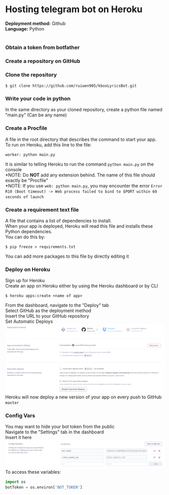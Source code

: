 # Hosting telegram bot on Heroku 
**Deployment method:** Github <br>
**Language:** Python
<br><br>

### Obtain a token from botfather

### Create a repository on GitHub

### Clone the repository
```
$ git clone https://github.com/ruiwen905/kboxLyricsBot.git
```

### Write your code in python <br>
In the same directory as your cloned repository, create a python file named "main.py" (Can be any name)

### Create a Procfile
A file in the root directory that describes the command to start your app. <br>
To run on Heroku, add this line to the file:
```
worker: python main.py
```
It is similar to telling Heroku to run the command ```python main.py``` on the console <br>
*NOTE: Do **NOT** add any extension behind. The name of this file should exactly be "Procfile" <br>
*NOTE: If you use ```web: python main.py```, you may encounter the error ```Error R10 (Boot timeout) -> Web process failed to bind to $PORT within 60 seconds of launch```

### Create a requirement text file
A file that contains a list of dependencies to install. <br>
When your app is deployed, Heroku will read this file and installs these Python dependencies. <br>
You can do this by:
```
$ pip freeze > requirements.txt
```
You can add more packages to this file by directly editing it

### Deploy on Heroku
Sign up for Heroku <br>
Create an app on Heroku either by using the Heroku dashboard or by CLI
```
$ heroku apps:create <name of app>
```
From the dashboard, navigate to the "Deploy" tab <br>
Select GitHub as the deployment method <br>
Insert the URL to your GitHub repository <br>
Set Automatic Deploys <br>
<img src="images\deployment_github.png"><br>
Heroku will now deploy a new version of your app on every push to GitHub ```master```

### Config Vars
You may want to hide your bot token from the public <br>
Navigate to the "Settings" tab in the dashboard <br>
Insert it here <br>
<img src="images\config_vars.png"><br>
To access these variables:
```python
import os
botToken = os.environ['BOT_TOKEN']
```
